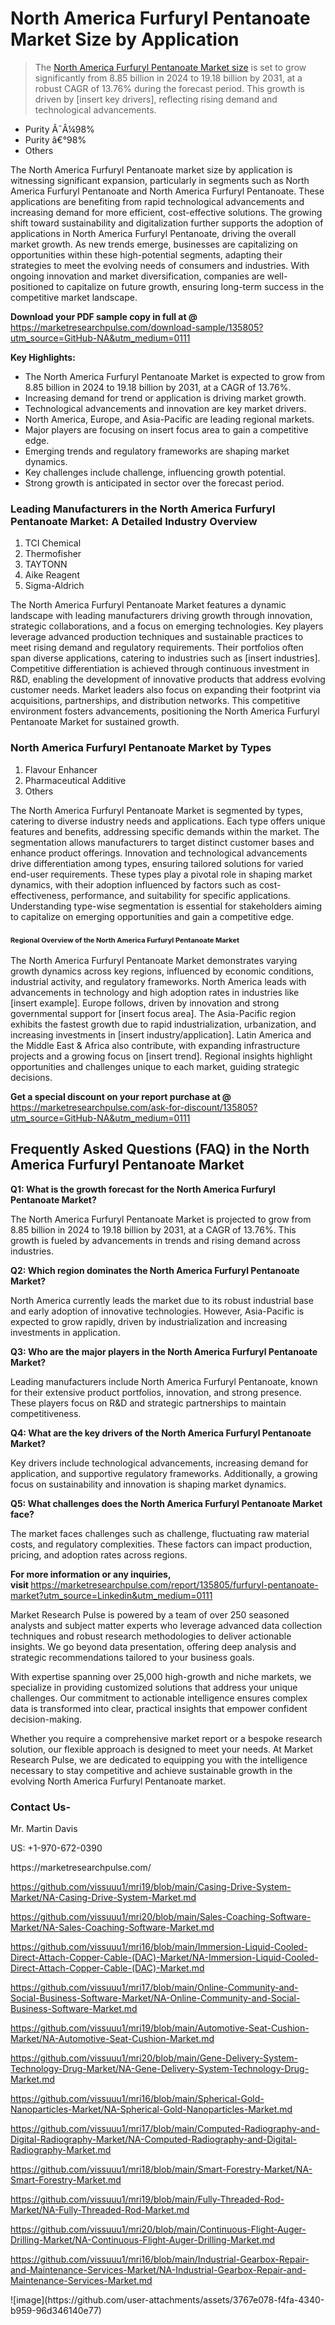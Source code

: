 <h1>North America Furfuryl Pentanoate Market&nbsp;Size by Application</h1><blockquote><p>The <a href="https://marketresearchpulse.com/download-sample/135805?utm_source=GitHub-NA&amp;utm_medium=0111">North America Furfuryl Pentanoate Market size</a> is set to grow significantly from 8.85 billion in 2024 to 19.18 billion by 2031, at a robust CAGR of 13.76% during the forecast period. This growth is driven by [insert key drivers], reflecting rising demand and technological advancements.</p></blockquote><ul><li>Purity Ã¯Â¼98%<li> Purity â€°98%<li> Others</li></ul><p>The North America Furfuryl Pentanoate market size by application is witnessing significant expansion, particularly in segments such as North America Furfuryl Pentanoate and North America Furfuryl Pentanoate. These applications are benefiting from rapid technological advancements and increasing demand for more efficient, cost-effective solutions. The growing shift toward sustainability and digitalization further supports the adoption of applications in North America Furfuryl Pentanoate, driving the overall market growth. As new trends emerge, businesses are capitalizing on opportunities within these high-potential segments, adapting their strategies to meet the evolving needs of consumers and industries. With ongoing innovation and market diversification, companies are well-positioned to capitalize on future growth, ensuring long-term success in the competitive market landscape.</p><p><strong>Download your PDF sample copy in full at @ </strong><a href="https://marketresearchpulse.com/download-sample/135805?utm_source=GitHub-NA&amp;utm_medium=0111">https://marketresearchpulse.com/download-sample/135805?utm_source=GitHub-NA&amp;utm_medium=0111</a></p><p><strong>Key Highlights: </strong></p><ul><li>The North America Furfuryl Pentanoate Market is expected to grow from 8.85 billion in 2024 to 19.18 billion by 2031, at a CAGR of 13.76%.</li><li>Increasing demand for trend or application is driving market growth.</li><li>Technological advancements and innovation are key market drivers.</li><li>North America, Europe, and Asia-Pacific are leading regional markets.</li><li>Major players are focusing on insert focus area to gain a competitive edge.</li><li>Emerging trends and regulatory frameworks are shaping market dynamics.</li><li>Key challenges include challenge, influencing growth potential.</li><li>Strong growth is anticipated in sector over the forecast period.</li></ul><h3>Leading Manufacturers in the North America Furfuryl Pentanoate Market: A Detailed Industry Overview</h3><ol><li>TCI Chemical</li><li>Thermofisher</li><li>TAYTONN</li><li>Aike Reagent</li><li>Sigma-Aldrich</li></ol><div class="flex max-w-full flex-col flex-grow"><div class="min-h-8 text-message flex w-full flex-col items-end gap-2 whitespace-normal break-words [.text-message+&amp;]:mt-5" dir="auto" data-message-author-role="assistant" data-message-id="fd8432e4-4910-450d-b182-61b7bfb0a01f" data-message-model-slug="gpt-4o"><div class="flex w-full flex-col gap-1 empty:hidden first:pt-[3px]"><div class="markdown prose w-full break-words dark:prose-invert light"><p>The North America Furfuryl Pentanoate Market features a dynamic landscape with leading manufacturers driving growth through innovation, strategic collaborations, and a focus on emerging technologies. Key players leverage advanced production techniques and sustainable practices to meet rising demand and regulatory requirements. Their portfolios often span diverse applications, catering to industries such as [insert industries]. Competitive differentiation is achieved through continuous investment in R&amp;D, enabling the development of innovative products that address evolving customer needs. Market leaders also focus on expanding their footprint via acquisitions, partnerships, and distribution networks. This competitive environment fosters advancements, positioning the North America Furfuryl Pentanoate Market for sustained growth.</p></div></div></div></div><h3>North America Furfuryl Pentanoate Market by Types</h3><ol><li>Flavour Enhancer<li> Pharmaceutical Additive<li> Others</li></ol><div class="flex max-w-full flex-col flex-grow"><div class="min-h-8 text-message flex w-full flex-col items-end gap-2 whitespace-normal break-words [.text-message+&amp;]:mt-5" dir="auto" data-message-author-role="assistant" data-message-id="084470be-0bb7-4664-bddf-5156b4f41249" data-message-model-slug="gpt-4o-mini"><div class="flex w-full flex-col gap-1 empty:hidden first:pt-[3px]"><div class="markdown prose w-full break-words dark:prose-invert light"><p>The North America Furfuryl Pentanoate Market is segmented by types, catering to diverse industry needs and applications. Each type offers unique features and benefits, addressing specific demands within the market. The segmentation allows manufacturers to target distinct customer bases and enhance product offerings. Innovation and technological advancements drive differentiation among types, ensuring tailored solutions for varied end-user requirements. These types play a pivotal role in shaping market dynamics, with their adoption influenced by factors such as cost-effectiveness, performance, and suitability for specific applications. Understanding type-wise segmentation is essential for stakeholders aiming to capitalize on emerging opportunities and gain a competitive edge.</p></div></div></div></div><h3><span style="font-size: 11px;">Regional Overview of the North America Furfuryl Pentanoate Market</span></h3><div class="flex max-w-full flex-col flex-grow"><div class="min-h-8 text-message flex w-full flex-col items-end gap-2 whitespace-normal break-words [.text-message+&amp;]:mt-5" dir="auto" data-message-author-role="assistant" data-message-id="e9038762-ce64-4e30-91c9-9bd413514231" data-message-model-slug="gpt-4o-mini"><div class="flex w-full flex-col gap-1 empty:hidden first:pt-[3px]"><div class="markdown prose w-full break-words dark:prose-invert light"><p>The North America Furfuryl Pentanoate Market demonstrates varying growth dynamics across key regions, influenced by economic conditions, industrial activity, and regulatory frameworks. North America leads with advancements in technology and high adoption rates in industries like [insert example]. Europe follows, driven by innovation and strong governmental support for [insert focus area]. The Asia-Pacific region exhibits the fastest growth due to rapid industrialization, urbanization, and increasing investments in [insert industry/application]. Latin America and the Middle East &amp; Africa also contribute, with expanding infrastructure projects and a growing focus on [insert trend]. Regional insights highlight opportunities and challenges unique to each market, guiding strategic decisions.</p></div></div></div></div><p><strong>Get a special discount on your report purchase at @ </strong><a href="https://marketresearchpulse.com/ask-for-discount/135805?utm_source=GitHub-NA&amp;utm_medium=0111">https://marketresearchpulse.com/ask-for-discount/135805?utm_source=GitHub-NA&amp;utm_medium=0111</a></p><h2>Frequently Asked Questions (FAQ) in the North America Furfuryl Pentanoate Market</h2><p><strong>Q1: What is the growth forecast for the North America Furfuryl Pentanoate Market?</strong></p><p>The North America Furfuryl Pentanoate Market is projected to grow from 8.85 billion in 2024 to 19.18 billion by 2031, at a CAGR of 13.76%. This growth is fueled by advancements in trends and rising demand across industries.</p><p><strong>Q2: Which region dominates the North America Furfuryl Pentanoate Market?</strong></p><p>North America currently leads the market due to its robust industrial base and early adoption of innovative technologies. However, Asia-Pacific is expected to grow rapidly, driven by industrialization and increasing investments in application.</p><p><strong>Q3: Who are the major players in the North America Furfuryl Pentanoate Market?</strong></p><p>Leading manufacturers include North America Furfuryl Pentanoate, known for their extensive product portfolios, innovation, and strong presence. These players focus on R&amp;D and strategic partnerships to maintain competitiveness.</p><p><strong>Q4: What are the key drivers of the North America Furfuryl Pentanoate Market?</strong></p><p>Key drivers include technological advancements, increasing demand for application, and supportive regulatory frameworks. Additionally, a growing focus on sustainability and innovation is shaping market dynamics.</p><p><strong>Q5: What challenges does the North America Furfuryl Pentanoate Market face?</strong></p><p>The market faces challenges such as challenge, fluctuating raw material costs, and regulatory complexities. These factors can impact production, pricing, and adoption rates across regions.</p><p><strong>For more information or any inquiries, visit&nbsp;</strong><a href="https://marketresearchpulse.com/report/135805/furfuryl-pentanoate-market?utm_source=Linkedin&utm_medium=0111">https://marketresearchpulse.com/report/135805/furfuryl-pentanoate-market?utm_source=Linkedin&utm_medium=0111</a></p><p>Market Research Pulse is powered by a team of over 250 seasoned analysts and subject matter experts who leverage advanced data collection techniques and robust research methodologies to deliver actionable insights. We go beyond data presentation, offering deep analysis and strategic recommendations tailored to your business goals.</p><p>With expertise spanning over 25,000 high-growth and niche markets, we specialize in providing customized solutions that address your unique challenges. Our commitment to actionable intelligence ensures complex data is transformed into clear, practical insights that empower confident decision-making.</p><p>Whether you require a comprehensive market report or a bespoke research solution, our flexible approach is designed to meet your needs. At Market Research Pulse, we are dedicated to equipping you with the intelligence necessary to stay competitive and achieve sustainable growth in the evolving North America Furfuryl Pentanoate market.</p><h3><strong>Contact Us-</strong></h3><p>Mr. Martin Davis</p><p>US: +1-970-672-0390</p><p>https://marketresearchpulse.com/</p><p><a href="https://github.com/vissuuu1/mri19/blob/main/Casing-Drive-System-Market/NA-Casing-Drive-System-Market.md">https://github.com/vissuuu1/mri19/blob/main/Casing-Drive-System-Market/NA-Casing-Drive-System-Market.md</a></p><p><a href="https://github.com/vissuuu1/mri20/blob/main/Sales-Coaching-Software-Market/NA-Sales-Coaching-Software-Market.md">https://github.com/vissuuu1/mri20/blob/main/Sales-Coaching-Software-Market/NA-Sales-Coaching-Software-Market.md</a></p><p><a href="https://github.com/vissuuu1/mri16/blob/main/Immersion-Liquid-Cooled-Direct-Attach-Copper-Cable-(DAC)-Market/NA-Immersion-Liquid-Cooled-Direct-Attach-Copper-Cable-(DAC)-Market.md">https://github.com/vissuuu1/mri16/blob/main/Immersion-Liquid-Cooled-Direct-Attach-Copper-Cable-(DAC)-Market/NA-Immersion-Liquid-Cooled-Direct-Attach-Copper-Cable-(DAC)-Market.md</a></p><p><a href="https://github.com/vissuuu1/mri17/blob/main/Online-Community-and-Social-Business-Software-Market/NA-Online-Community-and-Social-Business-Software-Market.md">https://github.com/vissuuu1/mri17/blob/main/Online-Community-and-Social-Business-Software-Market/NA-Online-Community-and-Social-Business-Software-Market.md</a></p><p><a href="https://github.com/vissuuu1/mri19/blob/main/Automotive-Seat-Cushion-Market/NA-Automotive-Seat-Cushion-Market.md">https://github.com/vissuuu1/mri19/blob/main/Automotive-Seat-Cushion-Market/NA-Automotive-Seat-Cushion-Market.md</a></p><p><a href="https://github.com/vissuuu1/mri20/blob/main/Gene-Delivery-System-Technology-Drug-Market/NA-Gene-Delivery-System-Technology-Drug-Market.md">https://github.com/vissuuu1/mri20/blob/main/Gene-Delivery-System-Technology-Drug-Market/NA-Gene-Delivery-System-Technology-Drug-Market.md</a></p><p><a href="https://github.com/vissuuu1/mri16/blob/main/Spherical-Gold-Nanoparticles-Market/NA-Spherical-Gold-Nanoparticles-Market.md">https://github.com/vissuuu1/mri16/blob/main/Spherical-Gold-Nanoparticles-Market/NA-Spherical-Gold-Nanoparticles-Market.md</a></p><p><a href="https://github.com/vissuuu1/mri17/blob/main/Computed-Radiography-and-Digital-Radiography-Market/NA-Computed-Radiography-and-Digital-Radiography-Market.md">https://github.com/vissuuu1/mri17/blob/main/Computed-Radiography-and-Digital-Radiography-Market/NA-Computed-Radiography-and-Digital-Radiography-Market.md</a></p><p><a href="https://github.com/vissuuu1/mri18/blob/main/Smart-Forestry-Market/NA-Smart-Forestry-Market.md">https://github.com/vissuuu1/mri18/blob/main/Smart-Forestry-Market/NA-Smart-Forestry-Market.md</a></p><p><a href="https://github.com/vissuuu1/mri19/blob/main/Fully-Threaded-Rod-Market/NA-Fully-Threaded-Rod-Market.md">https://github.com/vissuuu1/mri19/blob/main/Fully-Threaded-Rod-Market/NA-Fully-Threaded-Rod-Market.md</a></p><p><a href="https://github.com/vissuuu1/mri20/blob/main/Continuous-Flight-Auger-Drilling-Market/NA-Continuous-Flight-Auger-Drilling-Market.md">https://github.com/vissuuu1/mri20/blob/main/Continuous-Flight-Auger-Drilling-Market/NA-Continuous-Flight-Auger-Drilling-Market.md</a></p><p><a href="https://github.com/vissuuu1/mri16/blob/main/Industrial-Gearbox-Repair-and-Maintenance-Services-Market/NA-Industrial-Gearbox-Repair-and-Maintenance-Services-Market.md">https://github.com/vissuuu1/mri16/blob/main/Industrial-Gearbox-Repair-and-Maintenance-Services-Market/NA-Industrial-Gearbox-Repair-and-Maintenance-Services-Market.md</a></p>
![image](https://github.com/user-attachments/assets/3767e078-f4fa-4340-b959-96d346140e77)
